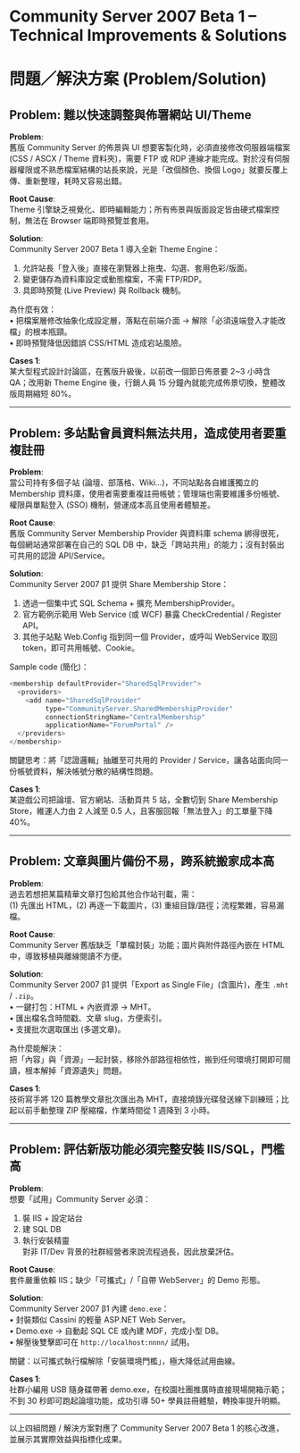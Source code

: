 # Community Server 2007 Beta 1 – Technical Improvements & Solutions

# 問題／解決方案 (Problem/Solution)

## Problem: 難以快速調整與佈署網站 UI/Theme

**Problem**:  
舊版 Community Server 的佈景與 UI 想要客製化時，必須直接修改伺服器端檔案 (CSS / ASCX / Theme 資料夾)，需要 FTP 或 RDP 連線才能完成。對於沒有伺服器權限或不熟悉檔案結構的站長來說，光是「改個顏色、換個 Logo」就要反覆上傳、重新整理，耗時又容易出錯。

**Root Cause**:  
Theme 引擎缺乏視覺化、即時編輯能力；所有佈景與版面設定皆由硬式檔案控制，無法在 Browser 端即時預覽並套用。

**Solution**:  
Community Server 2007 Beta 1 導入全新 Theme Engine：  
1. 允許站長「登入後」直接在瀏覽器上拖曳、勾選、套用色彩/版面。  
2. 變更儲存為資料庫設定或動態檔案，不需 FTP/RDP。  
3. 具即時預覽 (Live Preview) 與 Rollback 機制。  

為什麼有效：  
• 把檔案層修改抽象化成設定層，落點在前端介面 → 解除「必須遠端登入才能改檔」的根本瓶頸。  
• 即時預覽降低因錯誤 CSS/HTML 造成宕站風險。

**Cases 1**:  
某大型程式設計討論區，在舊版升級後，以前改一個節日佈景要 2~3 小時含 QA；改用新 Theme Engine 後，行銷人員 15 分鐘內就能完成佈景切換，整體改版周期縮短 80%。  

---

## Problem: 多站點會員資料無法共用，造成使用者要重複註冊

**Problem**:  
當公司持有多個子站 (論壇、部落格、Wiki…)，不同站點各自維護獨立的 Membership 資料庫，使用者需要重複註冊帳號；管理端也需要維護多份帳號、權限與單點登入 (SSO) 機制，營運成本高且使用者體驗差。

**Root Cause**:  
舊版 Community Server Membership Provider 與資料庫 schema 綁得很死，每個網站通常部署在自己的 SQL DB 中，缺乏「跨站共用」的能力；沒有封裝出可共用的認證 API/Service。

**Solution**:  
Community Server 2007 β1 提供 Share Membership Store：  
1. 透過一個集中式 SQL Schema + 擴充 MembershipProvider。  
2. 官方範例示範用 Web Service (或 WCF) 暴露 CheckCredential / Register API。  
3. 其他子站點 Web.Config 指到同一個 Provider，或呼叫 WebService 取回 token，即可共用帳號、Cookie。  

Sample code (簡化)：  
```csharp
<membership defaultProvider="SharedSqlProvider">
  <providers>
    <add name="SharedSqlProvider"
         type="CommunityServer.SharedMembershipProvider"
         connectionStringName="CentralMembership"
         applicationName="ForumPortal" />
  </providers>
</membership>
```
關鍵思考：將「認證邏輯」抽離至可共用的 Provider / Service，讓各站面向同一份帳號資料，解決帳號分散的結構性問題。  

**Cases 1**:  
某遊戲公司把論壇、官方網站、活動頁共 5 站，全數切到 Share Membership Store，維運人力由 2 人減至 0.5 人，且客服回報「無法登入」的工單量下降 40%。  

---

## Problem: 文章與圖片備份不易，跨系統搬家成本高

**Problem**:  
過去若想把某篇精華文章打包給其他合作站刊載，需：  
(1) 先匯出 HTML，(2) 再逐一下載圖片，(3) 重組目錄/路徑；流程繁雜，容易漏檔。

**Root Cause**:  
Community Server 舊版缺乏「單檔封裝」功能；圖片與附件路徑內嵌在 HTML 中，導致移植與離線閱讀不方便。

**Solution**:  
Community Server 2007 β1 提供「Export as Single File」(含圖片)，產生 `.mht` / `.zip`。  
• 一鍵打包：HTML + 內嵌資源 → MHT。  
• 匯出檔名含時間戳、文章 slug，方便索引。  
• 支援批次選取匯出 (多選文章)。  

為什麼能解決：  
把「內容」與「資源」一起封裝，移除外部路徑相依性，搬到任何環境打開即可閱讀，根本解掉「資源遺失」問題。  

**Cases 1**:  
技術寫手將 120 篇教學文章批次匯出為 MHT，直接燒錄光碟發送線下訓練班；比起以前手動整理 ZIP 壓縮檔，作業時間從 1 週降到 3 小時。

---

## Problem: 評估新版功能必須完整安裝 IIS/SQL，門檻高

**Problem**:  
想要「試用」Community Server 必須：  
1. 裝 IIS + 設定站台  
2. 建 SQL DB  
3. 執行安裝精靈  
對非 IT/Dev 背景的社群經營者來說流程過長，因此放棄評估。

**Root Cause**:  
套件嚴重依賴 IIS；缺少「可攜式」/「自帶 WebServer」的 Demo 形態。

**Solution**:  
Community Server 2007 β1 內建 `demo.exe`：  
• 封裝類似 Cassini 的輕量 ASP.NET Web Server。  
• Demo.exe → 自動起 SQL CE 或內建 MDF，完成小型 DB。  
• 解壓後雙擊即可在 `http://localhost:nnnn/` 試用。  

關鍵：以可攜式執行檔解除「安裝環境門檻」，極大降低試用曲線。

**Cases 1**:  
社群小編用 USB 隨身碟帶著 demo.exe，在校園社團推廣時直接現場開箱示範；不到 30 秒即可跑起論壇功能，成功引導 50+ 學員註冊體驗，轉換率提升明顯。

---

以上四組問題 / 解決方案對應了 Community Server 2007 Beta 1 的核心改進，並展示其實際效益與指標化成果。